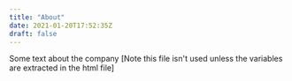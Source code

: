 ```yaml
---
title: "About"
date: 2021-01-20T17:52:35Z
draft: false
---
```


Some text about the company [Note this file isn't used unless the variables are extracted in the html file]
